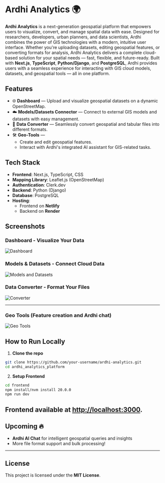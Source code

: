 # Ardhi Analytics 🌍

**Ardhi Analytics** is a next-generation geospatial platform that empowers users to visualize, convert, and manage spatial data with ease.
Designed for researchers, developers, urban planners, and data scientists, Ardhi combines the power of GIS technologies with a modern, intuitive user interface.
Whether you're uploading datasets, editing geospatial features, or converting formats for analysis, Ardhi Analytics delivers a complete cloud-based solution for your spatial needs — fast, flexible, and future-ready.
Built with **Next.js**, **TypeScript**, **Python/Django**, and **PostgreSQL**, Ardhi provides users with a seamless experience for interacting with GIS cloud models, datasets, and geospatial tools — all in one platform.

## Features

- 🌐 **Dashboard** — Upload and visualize geospatial datasets on a dynamic OpenStreetMap.
- ☁️ **Models/Datasets Connector** — Connect to external GIS models and datasets with easy management.
- 🔄 **Data Converter** — Seamlessly convert geospatial and tabular files into different formats.
- 🛠️ **Geo-Tools**  —  
  - Create and edit geospatial features.
  - Interact with Ardhi's integrated AI assistant for GIS-related tasks.

## Tech Stack

- **Frontend**: Next.js, TypeScript, CSS
- **Mapping Library**: Leaflet.js (OpenStreetMap)
- **Authentication**: Clerk.dev
- **Backend**: Python (Django)
- **Database**: PostgreSQL
- **Hosting**:
  - Frontend on **Netlify**
  - Backend on **Render**


## Screenshots

### Dashboard - Visualize Your Data
![Dashboard](https://github.com/user-attachments/assets/f99281fa-c448-4f56-898e-19f8afa94e63)



### Models & Datasets - Connect Cloud Data
![Models and Datasets](https://github.com/user-attachments/assets/50a483e6-de1a-490a-8f29-c12e9dece455)



### Data Converter - Format Your Files
![Converter](https://github.com/user-attachments/assets/900c1d5e-4b31-497a-b260-7118598b600b)


---
### Geo Tools (Feature creation and Ardhi chat)
![Geo Tools](https://github.com/user-attachments/assets/805a7884-e2da-452c-8d74-4e5cbbd969c2)


## How to Run Locally

1. **Clone the repo**

```bash
git clone https://github.com/your-username/ardhi-analytics.git
cd ardhi_analytics_platform
```

2. **Setup Frontend**

```bash
cd frontend
npm install/nvm install 20.0.0
npm run dev
```

Frontend available at [http://localhost:3000](http://localhost:3000).
---

## Upcoming 🔥

- **Ardhi AI Chat** for intelligent geospatial queries and insights
- More file format support and bulk processing!

---

## License

This project is licensed under the **MIT License**.


